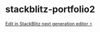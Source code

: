 # stackblitz-portfolio2

[Edit in StackBlitz next generation editor ⚡️](https://stackblitz.com/~/github.com/Dokunahii/stackblitz-portfolio2)